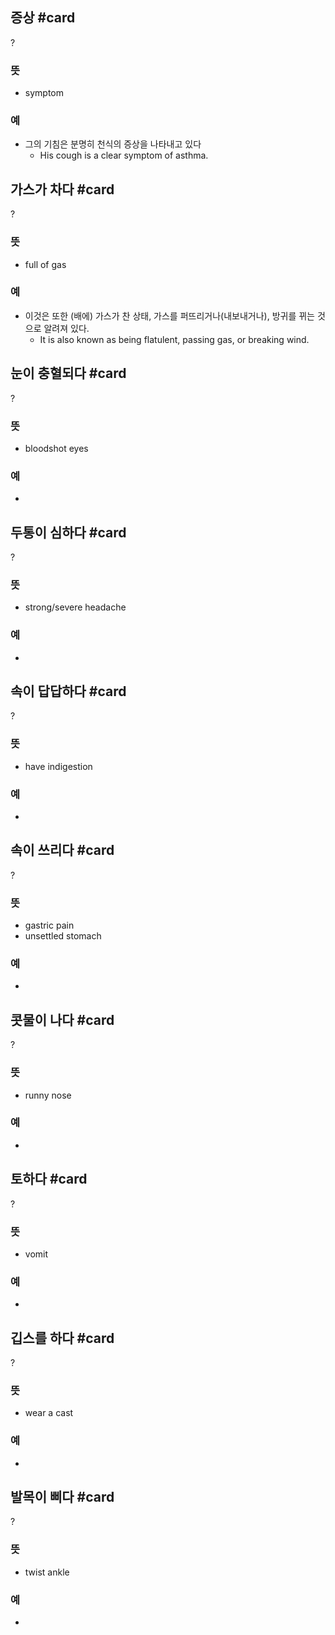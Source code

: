 ## 증상 #card
?
### 뜻
- symptom
### 예
- 그의 기침은 분명히 천식의 증상을 나타내고 있다
	- His cough is a clear symptom of asthma.
<!--SR:!2024-11-26,8,252-->

## 가스가  차다 #card
?
### 뜻
- full of gas
### 예
- 이것은 또한 (배에) 가스가 찬 상태, 가스를 퍼뜨리거나(내보내거나), 방귀를 뀌는 것으로 알려져 있다.
	- It is also known as being flatulent, passing gas, or breaking wind.

## 눈이 충혈되다 #card
?
### 뜻
- bloodshot eyes
### 예
-
<!--SR:!2025-01-03,39,270-->

## 두통이 심하다 #card
?
### 뜻
- strong/severe headache
### 예
-
<!--SR:!2024-11-28,10,252-->

## 속이 답답하다 #card
?
### 뜻
- have indigestion
### 예
-
<!--SR:!2024-12-04,22,250-->

## 속이 쓰리다 #card
?
### 뜻
- gastric pain
- unsettled stomach
### 예
-

## 콧물이 나다 #card
?
### 뜻
- runny nose
### 예
-
<!--SR:!2024-11-27,9,252-->

## 토하다 #card
?
### 뜻
- vomit
### 예
-
<!--SR:!2024-11-22,3,252-->

## 깁스를 하다 #card
?
### 뜻
- wear a cast
### 예
-
<!--SR:!2024-12-03,14,250-->

## 발목이 삐다 #card
?
### 뜻
- twist ankle
### 예
-
<!--SR:!2024-11-26,8,252-->
